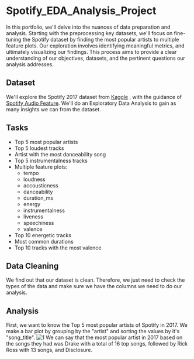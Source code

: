 # Spotify_EDA_Analysis_Project
In this portfolio, we'll delve into the nuances of data preparation and analysis. Starting with the preprocessing key datasets, we'll focus on fine-tuning the Spotify dataset by finding the most popular artists to multiple feature plots. Our exploration involves identifying meaningful metrics, and ultimately visualizing our findings. This process aims to provide a clear understanding of our objectives, datasets, and the pertinent questions our analysis addresses.

## Dataset
We'll explore the Spotify 2017 dataset from [Kaggle](https://www.kaggle.com/datasets/geomack/spotifyclassification) , with the guidance of [Spotify Audio Feature](https://developer.spotify.com/documentation/web-api/reference/get-audio-features). We'll do an Exploratory Data Analysis to gain as many insights we can from the dataset.

## Tasks
- Top 5 most popular artists
- Top 5 loudest tracks
- Artist with the most danceability song
- Top 5 instrumentalness tracks
- Multiple feature plots:
  - tempo
  - loudness
  - accousticness
  - danceability
  - duration_ms
  - energy
  - instrumentalness
  - liveness
  - speechiness
  - valence
- Top 10 energetic tracks
- Most common durations
- Top 10 tracks with the most valence

## Data Cleaning
We find out that our dataset is clean. Therefore, we just need to check the types of the data and make sure we have the columns we need to do our analysis.

## Analysis
First, we want to know the Top 5 most popular artists of Spotify in 2017. We make a bar plot by grouping by the "artist" and sorting the values by it's "song_title".
![1](https://github.com/CountingCrows/Spotify_EDA_Analysis_Project/assets/85608120/7af5d06b-3627-4652-8d0c-ffe851524ac8)
We can say that the most popular artist in 2017 based on the songs they had was Drake with a total of 16 top songs, followed by Rick Ross with 13 songs, and Disclosure.

